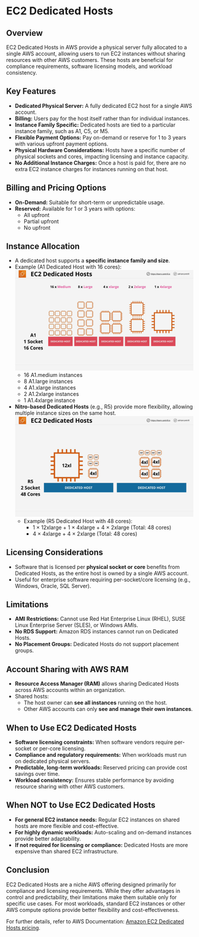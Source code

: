 # EC2 Dedicated Hosts

## Overview

EC2 Dedicated Hosts in AWS provide a physical server fully allocated to a single AWS account, allowing users to run EC2 instances without sharing resources with other AWS customers. These hosts are beneficial for compliance requirements, software licensing models, and workload consistency.

## Key Features

- **Dedicated Physical Server:** A fully dedicated EC2 host for a single AWS account.
- **Billing:** Users pay for the host itself rather than for individual instances.
- **Instance Family Specific:** Dedicated hosts are tied to a particular instance family, such as A1, C5, or M5.
- **Flexible Payment Options:** Pay on-demand or reserve for 1 to 3 years with various upfront payment options.
- **Physical Hardware Considerations:** Hosts have a specific number of physical sockets and cores, impacting licensing and instance capacity.
- **No Additional Instance Charges:** Once a host is paid for, there are no extra EC2 instance charges for instances running on that host.

## Billing and Pricing Options

- **On-Demand:** Suitable for short-term or unpredictable usage.
- **Reserved:** Available for 1 or 3 years with options:
  - All upfront
  - Partial upfront
  - No upfront

## Instance Allocation

- A dedicated host supports a **specific instance family and size**.
- Example (A1 Dedicated Host with 16 cores):
  ![alt text](./Images/image-15.png)
  - 16 A1.medium instances
  - 8 A1.large instances
  - 4 A1.xlarge instances
  - 2 A1.2xlarge instances
  - 1 A1.4xlarge instance
- **Nitro-based Dedicated Hosts** (e.g., R5) provide more flexibility, allowing multiple instance sizes on the same host.
  ![alt text](./Images/image-16.png)
  - Example (R5 Dedicated Host with 48 cores):
    - 1 × 12xlarge + 1 × 4xlarge + 4 × 2xlarge (Total: 48 cores)
    - 4 × 4xlarge + 4 × 2xlarge (Total: 48 cores)

## Licensing Considerations

- Software that is licensed per **physical socket or core** benefits from Dedicated Hosts, as the entire host is owned by a single AWS account.
- Useful for enterprise software requiring per-socket/core licensing (e.g., Windows, Oracle, SQL Server).

## Limitations

- **AMI Restrictions:** Cannot use Red Hat Enterprise Linux (RHEL), SUSE Linux Enterprise Server (SLES), or Windows AMIs.
- **No RDS Support:** Amazon RDS instances cannot run on Dedicated Hosts.
- **No Placement Groups:** Dedicated Hosts do not support placement groups.

## Account Sharing with AWS RAM

- **Resource Access Manager (RAM)** allows sharing Dedicated Hosts across AWS accounts within an organization.
- Shared hosts:
  - The host owner can **see all instances** running on the host.
  - Other AWS accounts can only **see and manage their own instances**.

## When to Use EC2 Dedicated Hosts

- **Software licensing constraints:** When software vendors require per-socket or per-core licensing.
- **Compliance and regulatory requirements:** When workloads must run on dedicated physical servers.
- **Predictable, long-term workloads:** Reserved pricing can provide cost savings over time.
- **Workload consistency:** Ensures stable performance by avoiding resource sharing with other AWS customers.

## When NOT to Use EC2 Dedicated Hosts

- **For general EC2 instance needs:** Regular EC2 instances on shared hosts are more flexible and cost-effective.
- **For highly dynamic workloads:** Auto-scaling and on-demand instances provide better adaptability.
- **If not required for licensing or compliance:** Dedicated Hosts are more expensive than shared EC2 infrastructure.

## Conclusion

EC2 Dedicated Hosts are a niche AWS offering designed primarily for compliance and licensing requirements. While they offer advantages in control and predictability, their limitations make them suitable only for specific use cases. For most workloads, standard EC2 instances or other AWS compute options provide better flexibility and cost-effectiveness.

For further details, refer to AWS Documentation: [Amazon EC2 Dedicated Hosts pricing](https://aws.amazon.com/ec2/dedicated-hosts/pricing/).
